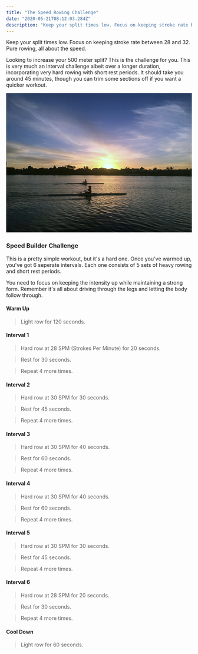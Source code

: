 ```yaml
---
title: "The Speed Rowing Challenge"
date: "2020-05-21T08:12:03.284Z"
description: "Keep your split times low. Focus on keeping stroke rate between 28 and 32. Pure rowing, all about the speed."
---
```

Keep your split times low. Focus on keeping stroke rate between 28 and 32. Pure rowing, all about the speed. 

Looking to increase your 500 meter split? This is the challenge for you. This is very much an interval challenge albeit over a longer duration, incorporating very hard rowing with short rest periods. It should take you around 45 minutes, though you can trim some sections off if you want a quicker workout.

![Speed Rowing](row-6.png)

### Speed Builder Challenge

This is a pretty simple workout, but it's a hard one. Once you've warmed up, you've got 6 seperate intervals. Each one consists of 5 sets of heavy rowing and short rest periods. 

You need to focus on keeping the intensity up while maintaining a strong form. Remember it's all about driving through the legs and letting the body follow through.

#### Warm Up

> Light row for 120 seconds.

#### Interval 1

> Hard row at 28 SPM (Strokes Per Minute) for 20 seconds.

> Rest for 30 seconds.

> Repeat 4 more times.

#### Interval 2

> Hard row at 30 SPM for 30 seconds.

> Rest for 45 seconds.

> Repeat 4 more times.

#### Interval 3

> Hard row at 30 SPM for 40 seconds.

> Rest for 60 seconds.

> Repeat 4 more times.

#### Interval 4

> Hard row at 30 SPM for 40 seconds.

> Rest for 60 seconds.

> Repeat 4 more times.

#### Interval 5

> Hard row at 30 SPM for 30 seconds.

> Rest for 45 seconds.

> Repeat 4 more times.

#### Interval 6

> Hard row at 28 SPM for 20 seconds.

> Rest for 30 seconds.

> Repeat 4 more times.

#### Cool Down

> Light row for 60 seconds.